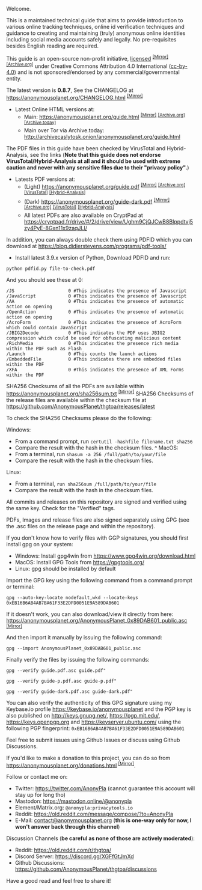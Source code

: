 Welcome.

This is a maintained technical guide that aims to provide introduction to various online tracking techniques, online id verification techniques and guidance to creating and maintaining (truly) anonymous online identities including social media accounts safely and legally. No pre-requisites besides English reading are required.

This guide is an open-source non-profit initiative, [licensed] <sup>[[Mirror]][8]</sup> <sup>[[Archive.org]][9]</sup> under Creative Commons Attribution 4.0 International ([cc-by-4.0]) and is not sponsored/endorsed by any commercial/governmental entity.

The latest version is **0.8.7**, See the CHANGELOG at <https://anonymousplanet.org/CHANGELOG.html> <sup>[[Mirror]][10]</sup>

- Latest Online HTML versions at:
	- Main: <https://anonymousplanet.org/guide.html> <sup>[[Mirror]][5]</sup> <sup>[[Archive.org]][6]</sup> <sup>[[Archive.today]][7]</sup> 
	- Main over Tor via Archive.today: <http://archivecaslytosk.onion/anonymousplanet.org/guide.html>

The PDF files in this guide have been checked by VirusTotal and Hybrid-Analysis, see the links (**Note that this guide does not endorse VirusTotal/Hybrid-Analysis at all and it should be used with extreme caution and never with any sensitive files due to their "privacy policy".**)

- Latests PDF versions at:
	- (Light) <https://anonymousplanet.org/guide.pdf> <sup>[[Mirror]][1]</sup> <sup>[[Archive.org]][2]</sup> <sup>[[VirusTotal]][light_virustotal]</sup> <sup>[[Hybrid-Analysis]][light_hybrid_analysis]</sup>
	- (Dark) <https://anonymousplanet.org/guide-dark.pdf> <sup>[[Mirror]][3]</sup> <sup>[[Archive.org]][4]</sup> <sup>[[VirusTotal]][dark_virustotal]</sup> <sup>[[Hybrid-Analysis]][dark_hybrid_analysis]</sup>
	- All latest PDFs are also available on CryptPad at <https://cryptpad.fr/drive/#/2/drive/view/Ughm9CjQJCwB8BIppdtvj5zy4PyE-8Gxn11x9zaqJLI/>

In addition, you can always double check them using PDFID which you can download at <https://blog.didierstevens.com/programs/pdf-tools/>

- Install latest 3.9.x version of Python, Download PDFID and run:

```python pdfid.py file-to-check.pdf```

And you should see these at 0:

```
/JS                    0 #This indicates the presence of Javascript
/JavaScript            0 #This indicates the presence of Javascript
/AA                    0 #This indicates the presence of automatic action on opening
/OpenAction            0 #This indicates the presence of automatic action on opening
/AcroForm              0 #This indicates the presence of AcroForm which could contain JavaScript
/JBIG2Decode           0 #This indicates the PDF uses JBIG2 compression which could be used for obfuscating malicious content
/RichMedia             0 #This indicates the presence rich media within the PDF such as Flash
/Launch                0 #This counts the launch actions
/EmbeddedFile          0 #This indicates there are embedded files within the PDF
/XFA                   0 #This indicates the presence of XML Forms within the PDF
```

SHA256 Checksums of all the PDFs are available within <https://anonymousplanet.org/sha256sum.txt> <sup>[[Mirror]][11]</sup>
SHA256 Checksums of the release files are available within the checksum file at <https://github.com/AnonymousPlanet/thgtoa/releases/latest>

To check the SHA256 Checksums please do the following:

Windows:
- From a command prompt, run ```certutil -hashfile filename.txt sha256```
- Compare the result with the hash in the checksum files.
^
MacOS:
- From a terminal, run ```shasum -a 256 /full/path/to/your/file```
- Compare the result with the hash in the checksum files.

Linux: 
- From a terminal, ```run sha256sum /full/path/to/your/file```
- Compare the result with the hash in the checksum files.

All commits and releases on this repository are signed and verified using the same key. Check for the "Verified" tags.

PDFs, Images and release files are also signed separately using GPG (see the .asc files on the release page and within the repository).

If you don't know how to verify files with GGP signatures, you should first install gpg on your system:
- Windows: Install gpg4win from <https://www.gpg4win.org/download.html>
- MacOS: Install GPG Tools from <https://gpgtools.org/>
- Linux: gpg should be installed by default

Import the GPG key using the following command from a command prompt or terminal:

```gpg --auto-key-locate nodefault,wkd --locate-keys 0xEB16B6AB4AB7BA61F33E2DFD0051E9A589DAB601```

If it doesn't work, you can also download/view it directly from here: <https://anonymousplanet.org/AnonymousPlanet_0x89DAB601_public.asc> <sup>[[Mirror]][12]</sup>

And then import it manually by issuing the following command:

```gpg --import AnonymousPlanet_0x89DAB601_public.asc```

Finally verify the files by issuing the following commands: 

```gpg --verify guide.pdf.asc guide.pdf"```

```gpg --verify guide-p.pdf.asc guide-p.pdf"```

```gpg --verify guide-dark.pdf.asc guide-dark.pdf"```

You can also verify the authenticity of this GPG signature using my Keybase.io profile <https://keybase.io/anonymousplanet> and the PGP key is also published on <http://keys.gnupg.net/>, <https://pgp.mit.edu/>, <https://keys.openpgp.org> and <https://keyserver.ubuntu.com/> using the following PGP fingerprint: ```0xEB16B6AB4AB7BA61F33E2DFD0051E9A589DAB601```

Feel free to submit issues using Github Issues or discuss using Github Discussions.

If you'd like to make a donation to this project, you can do so from <https://anonymousplanet.org/donations.html> <sup>[[Mirror]][13]</sup>.

Follow or contact me on: 
- Twitter: <https://twitter.com/AnonyPla> (cannot guarantee this account will stay up for long tho)
- Mastodon: <https://mastodon.online/@anonypla> 
- Element/Matrix.org: ```@anonypla:privacytools.io```
- Reddit: <https://old.reddit.com/message/compose/?to=AnonyPla>
- E-Mail: <contact@anonymousplanet.org> (**this is one-way only for now, I won't answer back through this channel**)

Discussion Channels (**be careful as none of those are actively moderated**):
- Reddit: <https://old.reddit.com/r/thgtoa/>
- Discord Server: <https://discord.gg/XGFfGtJmXd>
- Github Discussions: <https://github.com/AnonymousPlanet/thgtoa/discussions>

Have a good read and feel free to share it!

[cc-by-4.0]: https://creativecommons.org/licenses/by/4.0/
[licensed]: https://anonymousplanet.org/LICENSE.html
[light_virustotal]: https://www.virustotal.com/gui/file/75fbfef8ecc75a7d1e7599512454665814e63b23cdcb663aba895549c9622ecf/detection
[light_hybrid_analysis]: https://hybrid-analysis.com/sample/75fbfef8ecc75a7d1e7599512454665814e63b23cdcb663aba895549c9622ecf
[dark_virustotal]: https://www.virustotal.com/gui/file/3050e33a1f43d62a616b05cfac27914a347b09253fe5962aa3897c9c8e28ec94/detection
[dark_hybrid_analysis]: https://hybrid-analysis.com/sample/3050e33a1f43d62a616b05cfac27914a347b09253fe5962aa3897c9c8e28ec94
[1]: https://mirror.anonymousplanet.org/guide.pdf 
[2]: https://web.archive.org/web/https://anonymousplanet.org/guide.pdf
[3]: https://mirror.anonymousplanet.org/guide-dark.pdf 
[4]: https://web.archive.org/web/https://anonymousplanet.org/guide-dark.pdf
[5]: https://mirror.anonymousplanet.org/guide.pdf 
[6]: https://web.archive.org/web/https://anonymousplanet.org/guide.pdf
[7]: https://archive.fo/anonymousplanet.org/guide.html
[8]: https://mirror.anonymousplanet.org/LICENSE.html
[9]: https://web.archive.org/web/https://anonymousplanet.org/LICENSE.html
[10]: https://mirror.anonymousplanet.org/CHANGELOG.html
[11]: https://mirror.anonymousplanet.org/sha256sum.txt
[12]: https://mirror.anonymousplanet.org/AnonymousPlanet_0x89DAB601_public.asc
[13]: https://mirror.anonymousplanet.org/donations.html
